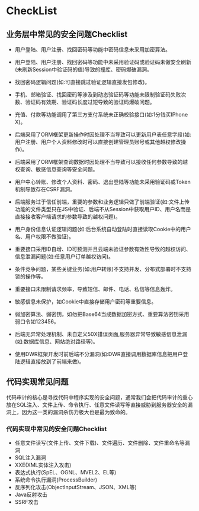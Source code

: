 # CheckList 
## 业务层中常见的安全问题Checklist
- 用户登陆、用户注册、找回密码等功能中密码信息未采用加密算法。

- 用户登陆、用户注册、找回密码等功能中未采用验证码或验证码未做安全刷新(未刷新Session中验证码的值)导致的撞库、密码爆破漏洞。

- 找回密码逻辑问题(如:可直接跳过验证逻辑直接发包修改)。

- 手机、邮箱验证、找回密码等涉及到动态验证码等功能未限制验证码失败次数、验证码有效期、验证码长度过短导致的验证码爆破问题。

- 充值、付款等功能调用了第三方支付系统未正确校验接口(如:1分钱买IPhone X)。

- 后端采用了ORM框架更新操作时因处理不当导致可以更新用户表任意字段(如:用户注册、用户个人资料修改时可以直接创建管理员账号或其他越权修改操作)。

- 后端采用了ORM框架查询数据时因处理不当导致可以接收任何参数导致的越权查询、敏感信息查询等安全问题。

- 用户中心转账、修改个人资料、密码、退出登陆等功能未采用验证码或Token机制导致存在CSRF漏洞。

- 后端服务过于信任前端，重要的参数和业务逻辑只做了前端验证(如:文件上传功能的文件类型只在JS中验证、后端不从Session中获取用户ID、用户名而是直接接收客户端请求的参数导致的越权问题)。

- 用户身份信息认证逻辑问题(如:后台系统自动登陆时直接读取Cookie中的用户名、用户权限不做验证)。

- 重要接口采用ID自增、ID可预测并且云端未验证参数有效性导致的越权访问、信息泄漏问题(如:任意用户订单越权访问)。

- 条件竞争问题，某些关键业务(如:用户转账)不支持并发、分布式部署时不支持锁的操作等。

- 重要接口未限制请求频率，导致短信、邮件、电话、私信等信息轰炸。

- 敏感信息未保护，如Cookie中直接存储用户密码等重要信息。

- 弱加密算法、弱密钥，如勿把Base64当成数据加密方式、重要算法密钥采用弱口令如123456。

- 后端无异常处理机制、未自定义50X错误页面,服务器异常导致敏感信息泄漏(如:数据库信息、网站绝对路径等)。

- 使用DWR框架开发时前后端不分漏洞(如:DWR直接调用数据库信息把用户登陆逻辑直接放到了前端来做)。

## 代码实现常见问题
代码审计的核心是寻找代码中程序实现的安全问题，通常我们会把代码审计的重心放在SQL注入、文件上传、命令执行、任意文件读写等直接威胁到服务器安全的漏洞上，因为这一类的漏洞杀伤力极大也是最为致命的。

### 代码实现中常见的安全问题Checklist
- 任意文件读写(文件上传、文件下载)、文件遍历、文件删除、文件重命名等漏洞
- SQL注入漏洞
- XXE(XML实体注入攻击)
- 表达式执行(SpEL、OGNL、MVEL2、EL等)
- 系统命令执行漏洞(ProcessBuilder)
- 反序列化攻击(ObjectInputStream、JSON、XML等)
- Java反射攻击
- SSRF攻击

